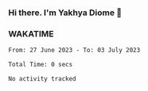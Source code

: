 ### Hi there. I'm Yakhya Diome 👋

### WAKATIME
<!--START_SECTION:waka-->

```txt
From: 27 June 2023 - To: 03 July 2023

Total Time: 0 secs

No activity tracked
```

<!--END_SECTION:waka-->
